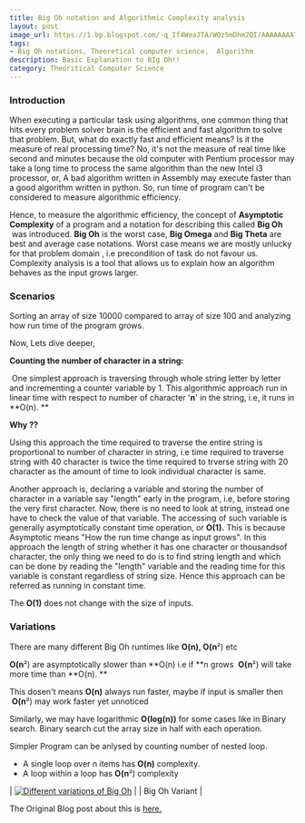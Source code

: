 ```yaml
---
title: Big Oh notation and Algorithmic Complexity analysis
layout: post
image_url: https://1.bp.blogspot.com/-q_If4WoaJTA/WQz5mDhm2QI/AAAAAAAATGg/AWr6IyaHI98WN5aZL0XY5hH4Rmn2XmghACLcB/s320/Screenshot%2Bfrom%2B2017-05-06%2B04-00-15.png
tags:
- Big Oh notations, Theoretical computer science,  Algorithm
description: Basic Explanation to BIg Oh!!
category: Theoritical Computer Science
---
```


### Introduction

When executing a particular task using algorithms, one common thing that hits every problem solver brain is the efficient and fast algorithm to solve that problem. But, what do exactly fast and efficient means? Is it the measure of real processing time? No, it's not the measure of real time like second and minutes because the old computer with Pentium processor may take a long time to process the same algorithm than the new Intel i3 processor, or, A bad algorithm written in Assembly may execute faster than a good algorithm written in python. So, run time of program can't be considered to measure algorithmic efficiency. 

Hence, to measure the algorithmic efficiency, the concept of **Asymptotic Complexity** of a program and a notation for describing this called **Big Oh**  was introduced. **Big Oh** is the worst case, **Big Omega** and **Big Theta** are best and average case notations. Worst case means we are mostly unlucky for that problem domain , i.e precondition of task do not favour us. Complexity analysis is a tool that allows us to explain how an algorithm behaves as the input grows larger.

### Scenarios

Sorting an array of size 10000 compared to array of size 100 and analyzing how run time of the program grows.

Now, Lets dive deeper,

**Counting the number of character in a string:**

 One simplest approach is traversing through whole string letter by letter and incrementing a counter variable by 1\. This algorithmic approach run in linear time with respect to number of character '**n**' in the string, i.e, it runs in **O(n). **

**Why ??**

Using this approach the time required to traverse the entire string is proportional to number of character in string, i.e time required to traverse string with 40 character is twice the time required to trverse string with 20 character as the amount of time to look individual character is same.

Another approach is, declaring a variable and storing the number of character in a variable say "length" early in the program, i.e, before storing the very first character. Now, there is no need to look at string, instead one have to check the value of that variable. The accessing of such variable is generally asymptotically constant time operation, or **O(1).** This is because Asymptotic means "How the run time change as input grows". In this approach the length of string whether it has one character or thousandsof character, the only thing we need to do is to find string length and which can be done by reading the "length" variable and the reading time for this variable is constant regardless of string size. Hence this approach can be referred as running in constant time.</div>

The **O(1)** does not change with the size of inputs.

### Variations

There are many different Big Oh runtimes like **O(n), O(n**²) etc

**O(n**²) are asymptotically slower than **O(n) i.e if **n grows  **O(n**²) will take more time than **O(n). **

This dosen't means **O(n)** always run faster, maybe if input is smaller then  **O(n**²) may work faster yet unnoticed

Similarly, we may have logarithmic **O(log(n))** for some cases like in Binary search. Binary search cut the array size in half with each operation.

Simpler Program can be anlysed by counting number of nested loop.



*   A single loop over n items has **O(n)** complexity.
*   A loop within a loop has **O(n**²) complexity

| [![Different variations of Big Oh](https://1.bp.blogspot.com/-q_If4WoaJTA/WQz5mDhm2QI/AAAAAAAATGg/AWr6IyaHI98WN5aZL0XY5hH4Rmn2XmghACLcB/s320/Screenshot%2Bfrom%2B2017-05-06%2B04-00-15.png "Big Oh notation")](https://1.bp.blogspot.com/-q_If4WoaJTA/WQz5mDhm2QI/AAAAAAAATGg/AWr6IyaHI98WN5aZL0XY5hH4Rmn2XmghACLcB/s1600/Screenshot%2Bfrom%2B2017-05-06%2B04-00-15.png) |
| Big Oh Variant |

The Original Blog post about this is [here.](http://geeksambhu.blogspot.com/2017/05/big-oh-notation-and-algorithmic.html)